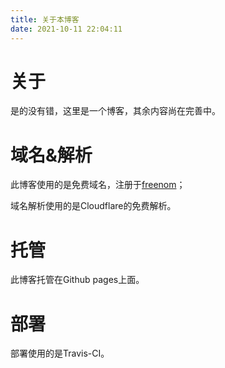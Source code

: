 ```yaml
---
title: 关于本博客
date: 2021-10-11 22:04:11
---
```


# 关于

是的没有错，这里是一个博客，其余内容尚在完善中。

# 域名&解析

此博客使用的是免费域名，注册于[freenom](freenom.com)；

域名解析使用的是Cloudflare的免费解析。

# 托管

此博客托管在Github pages上面。

# 部署

部署使用的是Travis-CI。

